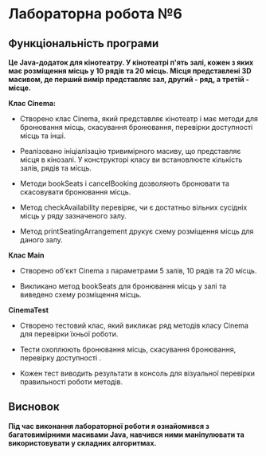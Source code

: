 # Лабораторна робота №6

## Функціональність програми

**Це Java-додаток для кінотеатру. У кінотеатрі п'ять залі, кожен з яких має розміщення місць у 10 рядів та 20 місць.
Місця представлені 3D масивом, де перший вимір представляє зал, другий - ряд, а третій - місце.**


**Клас Cinema:**

 - Створено клас Cinema, який представляє кінотеатр і має методи для бронювання місць, скасування бронювання, перевірки доступності місць та інші.

 - Реалізовано ініціалізацію тривимірного масиву, що представляє місця в кінозалі. У конструкторі класу ви встановлюєте кількість залів, рядів та місць.

 - Методи bookSeats і cancelBooking дозволяють бронювати та скасовувати бронювання місць.

 - Метод checkAvailability перевіряє, чи є достатньо вільних сусідніх місць у ряду зазначеного залу.

 - Метод printSeatingArrangement друкує схему розміщення місць для даного залу.

**Клас Main**
 - Створено об'єкт Cinema з параметрами 5 залів, 10 рядів та 20 місць.

 - Викликано метод bookSeats для бронювання місць у залі та виведено схему розміщення місць.

 **CinemaTest**
  - Cтворено тестовий клас, який викликає ряд методів класу Cinema для перевірки їхньої роботи.

  - Тести охоплюють бронювання місць, скасування бронювання, перевірку доступності .

  - Кожен тест виводить результати в консоль для візуальної перевірки правильності роботи методів.

 ## Висновок

**Під час виконання лабораторної роботи я ознайомився з багатовимірними масивами Java, навчився ними маніпулювати та
використовувати у складних алгоритмах.**

